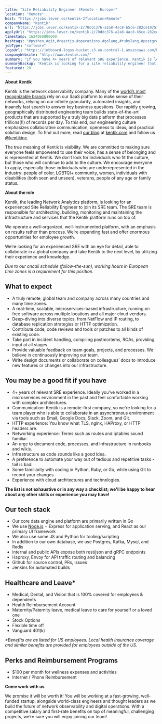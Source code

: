 ```yaml
---
title: "Site Reliability Engineer (Remote - Europe)"
location: "Remote"
host: "https://jobs.lever.co/kentik-2?location=Remote"
companyName: "Kentik"
url: "https://jobs.lever.co/kentik-2/70ddc376-a2a8-4ac8-b5ce-282ce197518f"
applyUrl: "https://jobs.lever.co/kentik-2/70ddc376-a2a8-4ac8-b5ce-282ce197518f/apply"
timestamp: 1624060800000
hashtags: "#python,#git,#reactjs,#operations,#golang,#rubylang,#postgresql,#css,#redis,#mysql"
jobType: "software"
logoUrl: "https://jobboard-logos-bucket.s3.eu-central-1.amazonaws.com/kentik"
companyWebsite: "http://www.kentik.com/"
summary: "If you have 4+ years of relevant SRE experience, Kentik is looking for someone with your knowledge."
summaryBackup: "Kentik is looking for a site reliability engineer that has #python, #git, #reactjs."
featured: 20
---
```


**About Kentik**

Kentik is the network observability company. Many of the [world’s most recognizable brands](https://www.kentik.com/customers/) rely on our SaaS platform to make sense of their networks, relying on our infinite granularity, automated insights, and insanely fast search to answer key business questions. Our rapidly growing, geographically distributed engineering team builds state-of-the-art products that are supported by a truly big data platform that processes trillions(!!) of records per day. To this end, our engineering culture emphasizes collaborative communication, openness to ideas, and practical solution design. To find out more, read [our blog](https://www.kentik.com/blog/) at [kentik.com](http://kentik.com/) and follow us [@kentikinc](https://twitter.com/kentikinc).

The true meaning of Kentik is visibility. We are committed to making sure everyone feels empowered to use their voice, has a sense of belonging and is represented at Kentik. We don’t look for individuals who fit the culture, but those who will continue to add to the culture. We encourage everyone to apply, especially those individuals who are underrepresented in the industry: people of color, LGBTQI+ community, women, individuals with disabilities (both seen and unseen), veterans, people of any age or family status.

**About the role**

Kentik, the leading Network Analytics platform, is looking for an experienced Site Reliability Engineer to join its SRE team. The SRE team is responsible for architecting, building, monitoring and maintaining the infrastructure and services that the Kentik platform runs on top of.

We operate a well-organized, well-instrumented platform, with an emphasis on results rather than process. We’re expanding fast and offer enormous opportunities for employee growth.

We’re looking for an experienced SRE with an eye for detail, able to collaborate in a global company and take Kentik to the next level, by utilizing their experience and knowledge.

_Due to our oncall schedule (follow-the-sun), working hours in European time zones is a requirement for this position._

## What to expect

*   A truly remote, global team and company across many countries and many time zones.
*   A real-time, scalable, microservices-based infrastructure, running on free software across multiple locations and all major cloud vendors.
*   Deep-diving into diverse topics, from NetFlow and IP routing, to database replication strategies or HTTP optimization.
*   Contribute code, code reviews and tools or patches to all kinds of existing code.
*   Take part in incident handling, compiling postmortems, RCAs, providing input at all stages.
*   Provide valuable feedback on team goals, projects, and processes. We believe in continuously improving our team.
*   Write design documents or collaborate on colleagues’ docs to introduce new features or changes into our infrastructure.

## You may be a good fit if you have

*   4+ years of relevant SRE experience. Ideally you've worked in a microservices environment in the past and feel comfortable working with complex architectures.
*   Communication: Kentik is a remote-first company, so we're looking for a team player who is able to collaborate in an asynchronous environment via tools such as Email, Google Docs, Slack, Zoom, and Git.
*   HTTP experience: You know what TLS, nginx, HAProxy, or HTTP headers are.
*   Networking experience: Terms such as routes and iptables sound familiar.
*   An urge to document code, processes, and infrastructure in runbooks and wikis.
*   Infrastructure as code sounds like a good idea.
*   A preference to automate your way out of tedious and repetitive tasks - toil is bad.
*   Some familiarity with coding in Python, Ruby, or Go, while using Git to record your changes.
*   Experience with cloud architectures and technologies.

**The list is not exhaustive or in any way a checklist; we'll be happy to hear about any other skills or experience you may have!**

## Our tech stack

*   Our core data engine and platform are primarily written in Go
*   We use [Node.js](http://Node.js) + Express for application serving, and React as our primary UI framework
*   We also use some JS and Python for tooling/scripting
*   In addition to our own database, we use Postgres, Kafka, Mysql, and Redis
*   Internal and public APIs expose both rest/json and gRPC endpoints
*   Haproxy, Envoy for API traffic routing and balancing
*   Github for source control, PRs, issues
*   Jenkins for automated builds

## Healthcare and Leave\*

*   Medical, Dental, and Vision that is 100% covered for employees & dependents
*   Health Reimbursement Account
*   Maternity/Paternity leave, medical leave to care for yourself or a loved one
*   Stock Options
*   Flexible time off
*   Vanguard 401(k)

_\*Benefits are as listed for US employees. Local health insurance coverage and similar benefits are provided for employees outside of the US._

## Perks and Reimbursement Programs

*   $100 per month for wellness expenses and activities
*   Internet / Phone Reimbursement

**Come work with us**

We promise it will be worth it! You will be working at a fast-growing, well-funded startup, alongside world-class engineers and thought leaders as we build the future of network observability and digital operations. With a competitive salary and first-rate benefits on top of meaningful, challenging projects, we’re sure you will enjoy joining our team!
